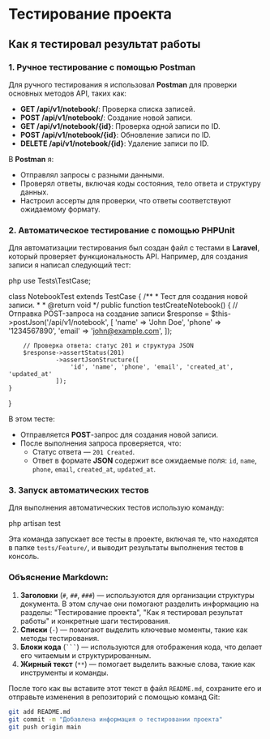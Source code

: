 # Тестирование проекта

## Как я тестировал результат работы

### 1. Ручное тестирование с помощью Postman

Для ручного тестирования я использовал **Postman** для проверки основных методов API, таких как:

- **GET /api/v1/notebook/**: Проверка списка записей.
- **POST /api/v1/notebook/**: Создание новой записи.
- **GET /api/v1/notebook/{id}**: Проверка одной записи по ID.
- **POST /api/v1/notebook/{id}**: Обновление записи по ID.
- **DELETE /api/v1/notebook/{id}**: Удаление записи по ID.

В **Postman** я:
- Отправлял запросы с разными данными.
- Проверял ответы, включая коды состояния, тело ответа и структуру данных.
- Настроил ассерты для проверки, что ответы соответствуют ожидаемому формату.

### 2. Автоматическое тестирование с помощью PHPUnit

Для автоматизации тестирования был создан файл с тестами в **Laravel**, который проверяет функциональность API. Например, для создания записи я написал следующий тест:

php
use Tests\TestCase;

class NotebookTest extends TestCase
{
    /**
     * Тест для создания новой записи.
     *
     * @return void
     */
    public function testCreateNotebook()
    {
        // Отправка POST-запроса на создание записи
        $response = $this->postJson('/api/v1/notebook', [
            'name' => 'John Doe',
            'phone' => '1234567890',
            'email' => 'john@example.com',
        ]);

        // Проверка ответа: статус 201 и структура JSON
        $response->assertStatus(201)
                 ->assertJsonStructure([
                     'id', 'name', 'phone', 'email', 'created_at', 'updated_at'
                 ]);
    }
}

В этом тесте:
- Отправляется **POST**-запрос для создания новой записи.
- После выполнения запроса проверяется, что:
  - Статус ответа — `201 Created`.
  - Ответ в формате **JSON** содержит все ожидаемые поля: `id`, `name`, `phone`, `email`, `created_at`, `updated_at`.

### 3. Запуск автоматических тестов

Для выполнения автоматических тестов использую команду:

php artisan test

Эта команда запускает все тесты в проекте, включая те, что находятся в папке `tests/Feature/`, и выводит результаты выполнения тестов в консоль.


### Объяснение Markdown:

1. **Заголовки** (`#`, `##`, `###`) — используются для организации структуры документа. В этом случае они помогают разделить информацию на разделы: "Тестирование проекта", "Как я тестировал результат работы" и конкретные шаги тестирования.
2. **Списки** (`-`) — помогают выделить ключевые моменты, такие как методы тестирования.
3. **Блоки кода** (` ``` `) — используются для отображения кода, что делает его читаемым и структурированным.
4. **Жирный текст** (`**`) — помогает выделить важные слова, такие как инструменты и команды.

После того как вы вставите этот текст в файл `README.md`, сохраните его и отправьте изменения в репозиторий с помощью команд Git:

```bash
git add README.md
git commit -m "Добавлена информация о тестировании проекта"
git push origin main
